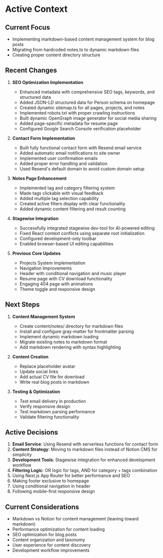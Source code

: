 # Active Context

## Current Focus
- Implementing markdown-based content management system for blog posts
- Migrating from hardcoded notes.ts to dynamic markdown files
- Creating proper content directory structure

## Recent Changes
1. **SEO Optimization Implementation**
   - Enhanced metadata with comprehensive SEO tags, keywords, and structured data
   - Added JSON-LD structured data for Person schema on homepage
   - Created dynamic sitemap.ts for all pages, projects, and notes
   - Implemented robots.txt with proper crawling instructions
   - Built dynamic OpenGraph image generator for social media sharing
   - Added page-specific metadata for resume page
   - Configured Google Search Console verification placeholder

2. **Contact Form Implementation**
   - Built fully functional contact form with Resend email service
   - Added automatic email notifications to site owner
   - Implemented user confirmation emails
   - Added proper error handling and validation
   - Used Resend's default domain to avoid custom domain setup

2. **Notes Page Enhancement**
   - Implemented tag and category filtering system
   - Made tags clickable with visual feedback
   - Added multiple tag selection capability
   - Created active filters display with clear functionality
   - Added dynamic content filtering and result counting

3. **Stagewise Integration**
   - Successfully integrated stagewise dev-tool for AI-powered editing
   - Fixed React context conflicts using separate root initialization
   - Configured development-only toolbar
   - Enabled browser-based UI editing capabilities

4. **Previous Core Updates**
   - Projects System Implementation
   - Navigation Improvements
   - Header with conditional navigation and music player
   - Resume page with CV download functionality
   - Engaging 404 page with animations
   - Theme toggle and responsive design

## Next Steps
1. **Content Management System**
   - Create content/notes/ directory for markdown files
   - Install and configure gray-matter for frontmatter parsing
   - Implement dynamic markdown loading
   - Migrate existing notes to markdown format
   - Add markdown rendering with syntax highlighting

2. **Content Creation**
   - Replace placeholder avatar
   - Update social links
   - Add actual CV file for download
   - Write real blog posts in markdown

3. **Testing & Optimization**
   - Test email delivery in production
   - Verify responsive design
   - Test markdown parsing performance
   - Validate filtering functionality

## Active Decisions
1. **Email Service**: Using Resend with serverless functions for contact form
2. **Content Strategy**: Moving to markdown files instead of Notion CMS for simplicity
3. **Development Tools**: Stagewise integration for enhanced development workflow
4. **Filtering Logic**: OR logic for tags, AND for category + tags combination
5. Using Next.js App Router for better performance and SEO
6. Making footer exclusive to homepage
7. Using conditional navigation in header
8. Following mobile-first responsive design

## Current Considerations
- Markdown vs Notion for content management (leaning toward markdown)
- Performance optimization for content loading
- SEO optimization for blog posts
- Content organization and taxonomy
- User experience for content discovery
- Development workflow improvements 